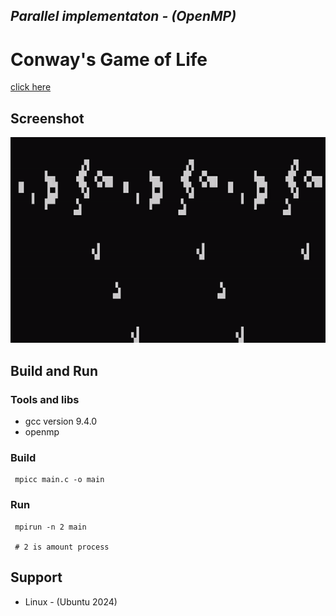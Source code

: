 ## ***Parallel implementaton - (OpenMP)***
# Conway's Game of Life

[click here](https://en.wikipedia.org/wiki/Conway%27s_Game_of_Life)

## Screenshot

![demo](screenshot/gun-shape.gif)

## Build and Run

### Tools and libs
- gcc version 9.4.0
- openmp

### Build
```
 mpicc main.c -o main
```

### Run
```
 mpirun -n 2 main

 # 2 is amount process
```

## Support
 - Linux - (Ubuntu 2024)